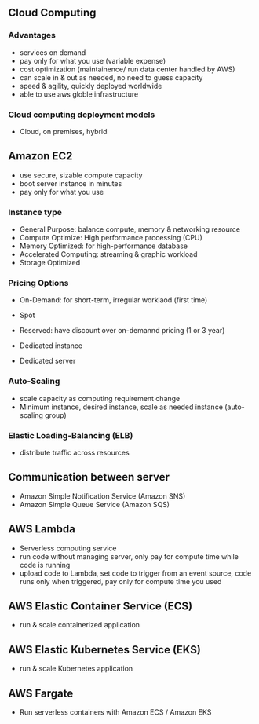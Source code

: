 ## Cloud Computing
### Advantages
- services on demand
- pay only for what you use (variable expense)
- cost optimization (maintainence/ run data center handled by AWS)
- can scale in & out as needed, no need to guess capacity
- speed & agility, quickly deployed worldwide
- able to use aws globle infrastructure

### Cloud computing deployment models
- Cloud, on premises, hybrid

## Amazon EC2
- use secure, sizable compute capacity
- boot server instance in minutes
- pay only for what you use

### Instance type
- General Purpose: balance compute, memory & networking resource
- Compute Optimize: High performance processing (CPU)
- Memory Optimized: for high-performance database
- Accelerated Computing: streaming & graphic workload
- Storage Optimized

### Pricing Options
- On-Demand: for short-term, irregular worklaod (first time)
- Spot
- Reserved: have discount over on-demannd pricing (1 or 3 year)

- Dedicated instance
- Dedicated server

### Auto-Scaling
- scale capacity as computing requirement change
- Minimum instance, desired instance, scale as needed instance (auto-scaling group)

### Elastic Loading-Balancing (ELB)
- distribute traffic across resources

## Communication between server
- Amazon Simple Notification Service (Amazon SNS)
- Amazon Simple Queue Service (Amazon SQS)

## AWS Lambda 
- Serverless computing service
- run code without managing server, only pay for compute time while code is running
- upload code to Lambda, set code to trigger from an event source, code runs only when triggered, pay only for compute time you used

## AWS Elastic Container Service (ECS)
- run & scale containerized application

## AWS Elastic Kubernetes Service (EKS)
- run & scale Kubernetes application

## AWS Fargate
- Run serverless containers with Amazon ECS / Amazon EKS
